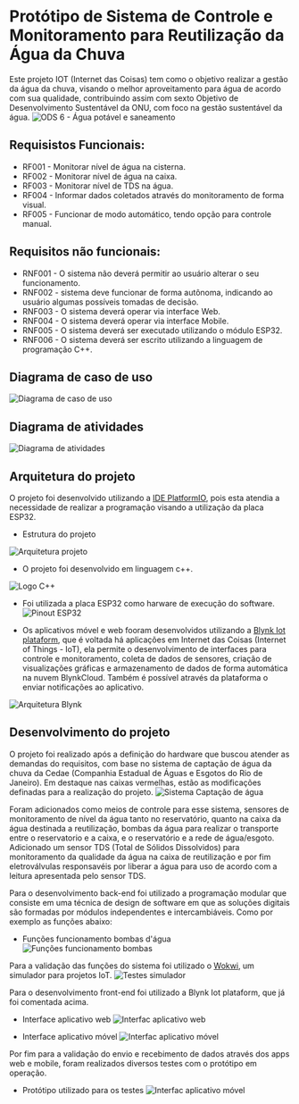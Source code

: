 # Protótipo de Sistema de Controle e Monitoramento para Reutilização da Água da Chuva

Este projeto IOT (Internet das Coisas) tem como o objetivo realizar a gestão da água da chuva, visando o melhor aproveitamento para água de acordo com sua qualidade, contribuindo assim com sexto Objetivo de Desenvolvimento Sustentável da ONU, com foco na gestão sustentável da água.
![ODS 6 - Água potável e saneamento](images/ODS%206%20-%20%C3%81gua%20pot%C3%A1vel%20e%20saneamento.png)


## Requisistos Funcionais:
- RF001 - Monitorar nível de água na cisterna.
- RF002 - Monitorar nível de água na caixa.
- RF003 - Monitorar nível de TDS na água.
- RF004 - Informar dados coletados através do monitoramento de forma visual.
- RF005 - Funcionar de modo automático, tendo opção para controle manual.

## Requisitos não funcionais:
- RNF001 - O sistema não deverá permitir ao usuário alterar o seu funcionamento.
- RNF002 - sistema deve funcionar de forma autônoma, indicando ao usuário algumas possíveis tomadas de decisão.
- RNF003 - O sistema deverá operar via interface Web.
- RNF004 - O sistema deverá operar via interface Mobile.
- RNF005 - O sistema deverá ser executado utilizando o módulo ESP32. 
- RNF006 - O sistema deverá ser escrito utilizando a linguagem de programação C++.

## Diagrama de caso de uso
![Diagrama de caso de uso](images/Caso%20de%20Uso%20-%20Sistema%20de%20Controle%20e%20Monitoramento%20%C3%81gua%20da%20Chuva.png)

## Diagrama de atividades
![Diagrama de atividades](images/Diagrama%20de%20Atividades%20-%20Sistema%20de%20Controle%20e%20Monitoramento%20%C3%81gua%20da%20Chuva.png)

## Arquitetura do projeto
O projeto foi desenvolvido utilizando a [IDE PlatformIO](https://platformio.org/), pois esta atendia a necessidade de realizar a programação visando a utilização da placa ESP32.

- Estrutura do projeto

![Arquitetura projeto](images/Arquitetura%20projeto.png)

- O projeto foi desenvolvido em linguagem c++. 

![Logo C++](images/logo%20c%2B%2B.png)

- Foi utilizada a placa ESP32 como harware de execução do software.
![Pinout ESP32](images/pinout%20esp32%20nodemcu.png)

- Os aplicativos móvel e web fooram desenvolvidos utilizando a [Blynk Iot plataform](https://blynk.io/), que é voltada há aplicações em Internet das Coisas (Internet of Things - IoT), ela permite o desenvolvimento de interfaces para controle e monitoramento, coleta de dados de sensores, criação de visualizações gráficas e armazenamento de dados de forma automática na nuvem BlynkCloud. Também é possível através da plataforma o enviar notificações ao aplicativo.

![Arquitetura Blynk](images/Arquitetura%20de%20funcionamento%20do%20Blynk.png)

## Desenvolvimento do projeto

O projeto foi realizado após a definição do hardware que buscou atender as demandas do requisitos, com base no sistema de captação de água da chuva da Cedae (Companhia Estadual de Águas e Esgotos do Rio de Janeiro).
Em destaque nas caixas vermelhas, estão as modificações definadas para a realização do projeto.
![Sistema Captação de água](images/sistema%20reutiliza%C3%A7%C3%A3o%20%C3%A1gua%20da%20chuva%20-%20cedae%20-%20com%20modifica%C3%A7%C3%B5es%20de%20uso.png)

Foram adicionados como meios de controle para esse sistema, sensores de monitoramento de nível da água tanto no  reservatório, quanto na caixa da água destinada a reutilização, bombas da água para realizar o transporte entre o reservatorio e a caixa, e o reservatório e a rede de água/esgoto. Adicionado um sensor TDS (Total de Sólidos Dissolvidos) para monitoramento da qualidade da água na caixa de reutilização e por fim eletroválvulas responsavéis por liberar a água para uso de acordo com a leitura apresentada pelo sensor TDS.

Para o desenvolvimento back-end foi utilizado a programação modular que consiste em uma técnica de design de software em que as soluções digitais são formadas por módulos independentes e intercambiáveis.
Como por exemplo as funções abaixo:
- Funções funcionamento bombas d'água
![Funções funcionamento bombas](images/Fun%C3%A7%C3%B5es%20funcionamentos%20bombas.png)

Para a validação das funções do sistema foi utilizado o [Wokwi](https://wokwi.com/), um simulador para projetos IoT.
![Testes simulador](images/testes%20simulador.png)


Para o desenvolvimento front-end foi utilizado a Blynk Iot plataform, que já foi comentada acima.

- Interface aplicativo web
![Interfac aplicativo web](images/Inteface%20app%20web.png)

- Interface aplicativo móvel
![Interfac aplicativo móvel](images/interface%20app%20movel.png)

Por fim para a validação do envio e recebimento de dados através dos apps web e mobile, foram realizados diversos testes com o protótipo em operação.

- Protótipo utilizado para os testes
![Interfac aplicativo móvel](images/prot%C3%B3tipo%20de%20teste.jpeg)
